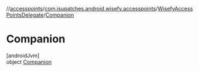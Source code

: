//[accesspoints](../../../../index.md)/[com.isupatches.android.wisefy.accesspoints](../../index.md)/[WisefyAccessPointsDelegate](../index.md)/[Companion](index.md)

# Companion

[androidJvm]\
object [Companion](index.md)
